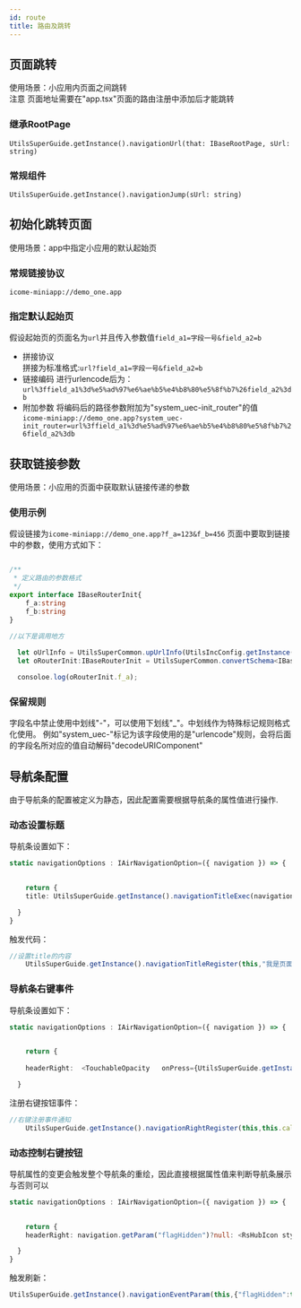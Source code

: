```yaml
---
id: route
title: 路由及跳转
---
```


##  页面跳转
使用场景：小应用内页面之间跳转   
注意 页面地址需要在"app.tsx"页面的路由注册中添加后才能跳转
###  继承RootPage
`UtilsSuperGuide.getInstance().navigationUrl(that: IBaseRootPage, sUrl: string)`
###  常规组件
`UtilsSuperGuide.getInstance().navigationJump(sUrl: string)`


##  初始化跳转页面
使用场景：app中指定小应用的默认起始页
###  常规链接协议
`icome-miniapp://demo_one.app`
###  指定默认起始页
假设起始页的页面名为`url`并且传入参数值`field_a1=字段一号&field_a2=b`  
* 拼接协议  
拼接为标准格式:`url?field_a1=字段一号&field_a2=b`  
* 链接编码
进行urlencode后为：  
`url%3ffield_a1%3d%e5%ad%97%e6%ae%b5%e4%b8%80%e5%8f%b7%26field_a2%3db`
* 附加参数
将编码后的路径参数附加为"system_uec-init_router"的值  
`icome-miniapp://demo_one.app?system_uec-init_router=url%3ffield_a1%3d%e5%ad%97%e6%ae%b5%e4%b8%80%e5%8f%b7%26field_a2%3db`

##   获取链接参数
使用场景：小应用的页面中获取默认链接传递的参数  
###  使用示例
假设链接为`icome-miniapp://demo_one.app?f_a=123&f_b=456`
页面中要取到链接中的参数，使用方式如下：
```ts

/**
 * 定义路由的参数格式
 */
export interface IBaseRouterInit{
    f_a:string
    f_b:string
}

//以下是调用地方
  
  let oUrlInfo = UtilsSuperCommon.upUrlInfo(UtilsIncConfig.getInstance().upInitappInfo().envUrl);
  let oRouterInit:IBaseRouterInit = UtilsSuperCommon.convertSchema<IBaseRouterInit>(oUrlInfo.queryObject);

  consoloe.log(oRouterInit.f_a);
```
### 保留规则
字段名中禁止使用中划线"-"，可以使用下划线"_"。中划线作为特殊标记规则格式化使用。
例如"system_uec-"标记为该字段使用的是"urlencode"规则，会将后面的字段名所对应的值自动解码"decodeURIComponent"




## 导航条配置

由于导航条的配置被定义为静态，因此配置需要根据导航条的属性值进行操作.


### 动态设置标题
导航条设置如下：
```ts
static navigationOptions : IAirNavigationOption=({ navigation }) => { 
     

    return {
    title: UtilsSuperGuide.getInstance().navigationTitleExec(navigation)

  }
}
```
触发代码：
```ts
//设置title的内容
    UtilsSuperGuide.getInstance().navigationTitleRegister(this,"我是页面名称");

```

### 导航条右键事件
导航条设置如下：
```ts
static navigationOptions : IAirNavigationOption=({ navigation }) => { 
     

    return {
     
    headerRight:  <TouchableOpacity   onPress={UtilsSuperGuide.getInstance().navigationRightExec(navigation)}><RsHubIcon style={styles.iconTitle} name="share"></RsHubIcon></TouchableOpacity>

  }
```
注册右键按钮事件：
```ts
//右键注册事件通知
    UtilsSuperGuide.getInstance().navigationRightRegister(this,this.callA.bind(this));
```

### 动态控制右键按钮

导航属性的变更会触发整个导航条的重绘，因此直接根据属性值来判断导航条展示与否则可以

```ts
static navigationOptions : IAirNavigationOption=({ navigation }) => { 
     

    return {
    headerRight: navigation.getParam("flagHidden")?null: <RsHubIcon style={styles.iconTitle} name="share"></RsHubIcon> 

  }
}
```
触发刷新：
```ts
UtilsSuperGuide.getInstance().navigationEventParam(this,{"flagHidden":true});
```
